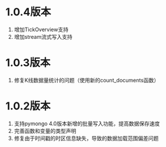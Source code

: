 # 1.0.4版本

1. 增加TickOverview支持
2. 增加stream流式写入支持

# 1.0.3版本

1. 修复K线数据量统计的问题（使用新的count_documents函数）

# 1.0.2版本

1. 支持pymongo 4.0版本新增的批量写入功能，提高数据保存速度
2. 完善函数和变量的类型声明
3. 修复由于时间戳的时区信息缺失，导致的数据加载范围偏差问题

